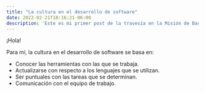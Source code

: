 ```yaml
---
title: "La cultura en el desarrollo de software"
date: 2022-02-21T18:16:21-06:00
description: 'Este es mi primer post de la travesía en la Misión de Backend con Node JS de Launch X.'
---
```


¡Hola!

Para mí, la cultura en el desarrollo de software se basa en:

- Conocer las herramientas con las que se trabaja.
- Actualizarse con respecto a los lenguajes que se utilizan.
- Ser puntuales con las tareas que se determinan.
- Comunicación con el equipo de trabajo.
